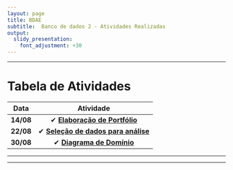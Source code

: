```yaml
---
layout: page
title: BDAE
subtitle:  Banco de dados 2 - Atividades Realizadas
output:
  slidy_presentation:
    font_adjustment: +30
---
```

---

# Tabela de Atividades

| **Data**    | **Atividade**      |
| ------- |:--------------------------------------------------------------------------------------------:| 
| **14/08**   | ✔ **[Elaboração de Portfólio](https://giovannafantacini.github.io/giovannafantacini.io/)**|
| **22/08**   | ✔ **[Seleção de dados para análise](Atividades/SelecaoDeDados-Grupo02(1).pdf)**|
| **30/08**   | ✔ **[Diagrama de Domínio](Atividades/DiagramadeDominio-Grupo02.pdf)**|


---


---

